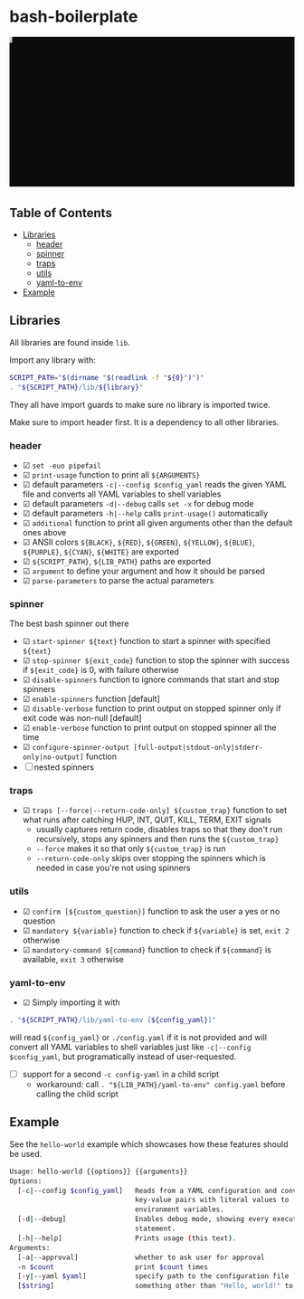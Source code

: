 # bash-boilerplate

![SVG](./cli.svg)

## Table of Contents

- [Libraries](#libraries)
    - [header](#header)
    - [spinner](#spinner)
    - [traps](#traps)
    - [utils](#utils)
    - [yaml-to-env](#yaml-to-env)
- [Example](#example)


## Libraries

All libraries are found inside `lib`.

Import any library with:
```bash
SCRIPT_PATH="$(dirname "$(readlink -f "${0}")")"
. "${SCRIPT_PATH}/lib/${library}"
```

They all have import guards to make sure no library is imported twice.

Make sure to import header first. It is a dependency to all other libraries.

### header

* ☑ `set -euo pipefail`
* ☑ `print-usage` function to print all `${ARGUMENTS}`
* ☑ default parameters `-c|--config $config_yaml` reads the given YAML file and
    converts all YAML variables to shell variables
* ☑ default parameters `-d|--debug` calls `set -x` for debug mode
* ☑ default parameters `-h|--help` calls `print-usage()` automatically
* ☑ `additional` function to print all given arguments other than the default
    ones above
* ☑ ANSII colors `${BLACK}`, `${RED}`, `${GREEN}`, `${YELLOW}`, `${BLUE}`,
    `${PURPLE}`, `${CYAN}`, `${WHITE}` are exported
* ☑ `${SCRIPT_PATH}`, `${LIB_PATH}` paths are exported
* ☑ `argument` to define your argument and how it should be parsed
* ☑ `parse-parameters` to parse the actual parameters


### spinner

The best bash spinner out there

* ☑ `start-spinner ${text}` function to start a spinner with specified `${text}`
* ☑ `stop-spinner ${exit_code}` function to stop the spinner with success if
    `${exit_code}` is 0, with failure otherwise
* ☑ `disable-spinners` function to ignore commands that start and stop spinners
* ☑ `enable-spinners` function [default]
* ☑ `disable-verbose` function to print output on stopped spinner only if exit
    code was non-null [default]
* ☑ `enable-verbose` function to print output on stopped spinner all the time
* ☑ `configure-spinner-output [full-output|stdout-only|stderr-only|no-output]`
    function
* ☐ nested spinners


### traps

* ☑ `traps [--force|--return-code-only] ${custom_trap}` function to set what
    runs after catching HUP, INT, QUIT, KILL, TERM, EXIT signals
    * usually captures return code, disables traps so that they don't run
        recursively, stops any spinners and then runs the `${custom_trap}`
    * `--force` makes it so that only `${custom_trap}` is run
    * `--return-code-only` skips over stopping the spinners which is needed in
        case you're not using spinners

### utils

* ☑ `confirm [${custom_question}]` function to ask the user a yes or no
    question
* ☑ `mandatory ${variable}` function to check if `${variable}` is set, `exit 2`
    otherwise
* ☑ `mandatory-command ${command}` function to check if `${command}` is
    available, `exit 3` otherwise


### yaml-to-env

* ☑ Simply importing it with
```bash
. "${SCRIPT_PATH}/lib/yaml-to-env [${config_yaml}]"
```
will read `${config_yaml}` or `./config.yaml` if it is not provided and will
convert all YAML variables to shell variables just like
`-c|--config $config_yaml`, but programatically instead of user-requested.
* ☐ support for a second `-c config-yaml` in a child script
    * workaround: call `. "${LIB_PATH}/yaml-to-env" config.yaml` before calling the child script


## Example

See the `hello-world` example which showcases how these features should be used.

```bash
Usage: hello-world {{options}} {{arguments}}
Options:
  [-c|--config $config_yaml]   Reads from a YAML configuration and converts all
                               key-value pairs with literal values to
                               environment variables.
  [-d|--debug]                 Enables debug mode, showing every executed
                               statement.
  [-h|--help]                  Prints usage (this text).
Arguments:
  [-a|--approval]              whether to ask user for approval
  -n $count                    print $count times
  [-y|--yaml $yaml]            specify path to the configuration file
  [$string]                    something other than "Hello, world!" to print
```
